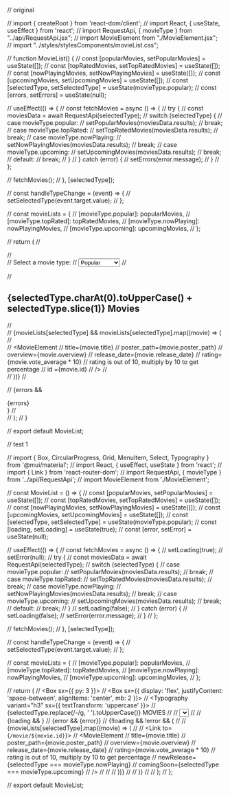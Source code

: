 // original

// import { createRoot } from 'react-dom/client';
// import React, { useState, useEffect } from 'react';
// import RequestApi, { movieType } from "../api/RequestApi.jsx";
// import MovieElement from "./MovieElement.jsx";
// import "../styles/stylesComponents/movieList.css";


// function MovieList() {
//   const [popularMovies, setPopularMovies] = useState([]);
//   const [topRatedMovies, setTopRatedMovies] = useState([]);
//   const [nowPlayingMovies, setNowPlayingMovies] = useState([]);
//   const [upcomingMovies, setUpcomingMovies] = useState([]);
//   const [selectedType, setSelectedType] = useState(movieType.popular);
//   const [errors, setErrors] = useState(null);

//   useEffect(() => {
//     const fetchMovies = async () => {
//       try {
//         const moviesData = await RequestApi(selectedType);
//         switch (selectedType) {
//           case movieType.popular:
//             setPopularMovies(moviesData.results);
//             break;
//           case movieType.topRated:
//             setTopRatedMovies(moviesData.results);
//             break;
//           case movieType.nowPlaying:
//             setNowPlayingMovies(moviesData.results);
//             break;
//           case movieType.upcoming:
//             setUpcomingMovies(moviesData.results);
//             break;
//           default:
//             break;
//         }
//       } catch (error) {
//         setErrors(error.message);
//       }
//     };

//     fetchMovies();
//   }, [selectedType]);

//   const handleTypeChange = (event) => {
//     setSelectedType(event.target.value);
//   };

//   const movieLists = {
//     [movieType.popular]: popularMovies,
//     [movieType.topRated]: topRatedMovies,
//     [movieType.nowPlaying]: nowPlayingMovies,
//     [movieType.upcoming]: upcomingMovies,
//   };

//   return (
//     <div>
//       <form>
//         <label htmlFor="movie-type">Select a movie type:</label>
//         <select id="movie-type" value={selectedType} onChange={handleTypeChange}>
//           <option value={movieType.popular}>Popular</option>
//           <option value={movieType.topRated}>Top Rated</option>
//           <option value={movieType.nowPlaying}>Now Playing</option>
//           <option value={movieType.upcoming}>Upcoming</option>
//         </select>
//       </form>

//       <h2>{selectedType.charAt(0).toUpperCase() + selectedType.slice(1)} Movies</h2>
//       <div className="movies">
//         {movieLists[selectedType] && movieLists[selectedType].map((movie) => (
//           <div className="movie-card" key={movie.id} >
//             <MovieElement
//               title={movie.title}
//               poster_path={movie.poster_path}
//               overview={movie.overview}
//               release_date={movie.release_date}
//               rating={movie.vote_average * 10} // rating is out of 10, multiply by 10 to get percentage
//               id ={movie.id}
//             />
//           </div>
//         ))}
//       </div>

//       {errors && <div className="error">{errors}</div>}
//     </div>
//   );
// }

// export default MovieList;

















// test 1

// import { Box, CircularProgress, Grid, MenuItem, Select, Typography } from '@mui/material';
// import React, { useEffect, useState } from 'react';
// import { Link } from 'react-router-dom';
// import RequestApi, { movieType } from '../api/RequestApi';
// import MovieElement from './MovieElement';

// const MovieList = () => {
//   const [popularMovies, setPopularMovies] = useState([]);
//   const [topRatedMovies, setTopRatedMovies] = useState([]);
//   const [nowPlayingMovies, setNowPlayingMovies] = useState([]);
//   const [upcomingMovies, setUpcomingMovies] = useState([]);
//   const [selectedType, setSelectedType] = useState(movieType.popular);
//   const [loading, setLoading] = useState(true);
//   const [error, setError] = useState(null);

//   useEffect(() => {
//     const fetchMovies = async () => {
//       setLoading(true);
//       setError(null);
//       try {
//         const moviesData = await RequestApi(selectedType);
//         switch (selectedType) {
//           case movieType.popular:
//             setPopularMovies(moviesData.results);
//             break;
//           case movieType.topRated:
//             setTopRatedMovies(moviesData.results);
//             break;
//           case movieType.nowPlaying:
//             setNowPlayingMovies(moviesData.results);
//             break;
//           case movieType.upcoming:
//             setUpcomingMovies(moviesData.results);
//             break;
//           default:
//             break;
//         }
//         setLoading(false);
//       } catch (error) {
//         setLoading(false);
//         setError(error.message);
//       }
//     };

//     fetchMovies();
//   }, [selectedType]);

//   const handleTypeChange = (event) => {
//     setSelectedType(event.target.value);
//   };

//   const movieLists = {
//     [movieType.popular]: popularMovies,
//     [movieType.topRated]: topRatedMovies,
//     [movieType.nowPlaying]: nowPlayingMovies,
//     [movieType.upcoming]: upcomingMovies,
//   };

//   return (
//     <Box sx={{ py: 3 }}>
//       <Box sx={{ display: 'flex', justifyContent: 'space-between', alignItems: 'center', mb: 2 }}>
//         <Typography variant="h3" sx={{ textTransform: 'uppercase' }}>
//           {selectedType.replace(/-/g, ' ').toUpperCase()} MOVIES
//         </Typography>
//         <Select value={selectedType} onChange={handleTypeChange}>
//           <MenuItem value={movieType.popular}>Popular</MenuItem>
//           <MenuItem value={movieType.topRated}>Top Rated</MenuItem>
//           <MenuItem value={movieType.nowPlaying}>Now Playing</MenuItem>
//           <MenuItem value={movieType.upcoming}>Upcoming</MenuItem>
//         </Select>
//       </Box>
//       {loading && <CircularProgress />}
//       {error && <Typography variant="h6" color="error">{error}</Typography>}
//       {!loading && !error && (
//         <Grid container spacing={3}>
//           {movieLists[selectedType].map((movie) => (
//             <Grid item xs={12} sm={6} md={4} key={movie.id}>
//               <Link to={`/movie/${movie.id}`}>
//                 <MovieElement
//                   title={movie.title}
//                   poster_path={movie.poster_path}
//                   overview={movie.overview}
//                   release_date={movie.release_date}
//                   rating={movie.vote_average * 10} // rating is out of 10, multiply by 10 to get percentage
//                   newRelease={selectedType === movieType.nowPlaying}
//                   comingSoon={selectedType === movieType.upcoming}
//                 />
//               </Link>
//             </Grid>
//           ))}
//         </Grid>
//       )}
//     </Box>
//   );
// };

// export default MovieList;







